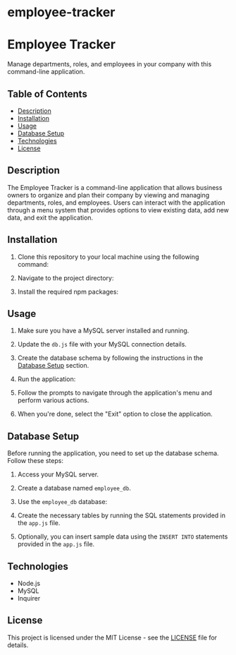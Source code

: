 # employee-tracker
# Employee Tracker

Manage departments, roles, and employees in your company with this command-line application.

## Table of Contents

- [Description](#description)
- [Installation](#installation)
- [Usage](#usage)
- [Database Setup](#database-setup)
- [Technologies](#technologies)
- [License](#license)

## Description

The Employee Tracker is a command-line application that allows business owners to organize and plan their company by viewing and managing departments, roles, and employees. Users can interact with the application through a menu system that provides options to view existing data, add new data, and exit the application.

## Installation

1. Clone this repository to your local machine using the following command:


2. Navigate to the project directory:


3. Install the required npm packages:


## Usage

1. Make sure you have a MySQL server installed and running.

2. Update the `db.js` file with your MySQL connection details.

3. Create the database schema by following the instructions in the [Database Setup](#database-setup) section.

4. Run the application:


5. Follow the prompts to navigate through the application's menu and perform various actions.

6. When you're done, select the "Exit" option to close the application.

## Database Setup

Before running the application, you need to set up the database schema. Follow these steps:

1. Access your MySQL server.

2. Create a database named `employee_db`.

3. Use the `employee_db` database:


4. Create the necessary tables by running the SQL statements provided in the `app.js` file.

5. Optionally, you can insert sample data using the `INSERT INTO` statements provided in the `app.js` file.

## Technologies

- Node.js
- MySQL
- Inquirer

## License

This project is licensed under the MIT License - see the [LICENSE](LICENSE) file for details.

